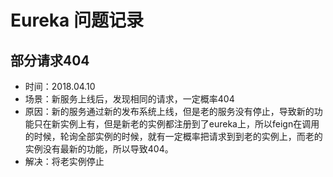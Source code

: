 # Eureka 问题记录

## 部分请求404

+ 时间：2018.04.10
+ 场景：新服务上线后，发现相同的请求，一定概率404
+ 原因：新的服务通过新的发布系统上线，但是老的服务没有停止，导致新的功能只在新实例上有，但是新老的实例都注册到了eureka上，所以feign在调用的时候，轮询全部实例的时候，就有一定概率把请求到到老的实例上，而老的实例没有最新的功能，所以导致404。
+ 解决：将老实例停止